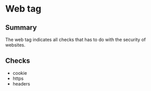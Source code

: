 # Web tag

## Summary
The web tag indicates all checks that has to do with the security of websites.

## Checks
* cookie
* https
* headers